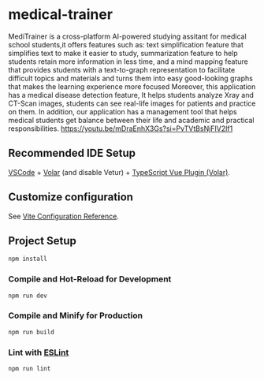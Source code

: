 # medical-trainer

MediTrainer is a cross-platform AI-powered studying assitant for medical school students,it offers features such as: text simplification feature that simplifies text to make it easier to study, summarization feature to help students retain more information in less time, and a mind mapping feature that provides students with a text-to-graph representation to facilitate difficult topics and materials and turns them into easy good-looking graphs that makes the learning experience more focused Moreover, this application has a medical disease detection feature, It helps students analyze Xray and CT-Scan images, students can see real-life images for patients and practice on them. In addition, our application has a management tool that helps medical students get balance between their life and academic and practical responsibilities.
https://youtu.be/mDraEnhX3Gs?si=PvTVtBsNjFIV2lf1

## Recommended IDE Setup

[VSCode](https://code.visualstudio.com/) + [Volar](https://marketplace.visualstudio.com/items?itemName=Vue.volar) (and disable Vetur) + [TypeScript Vue Plugin (Volar)](https://marketplace.visualstudio.com/items?itemName=Vue.vscode-typescript-vue-plugin).

## Customize configuration

See [Vite Configuration Reference](https://vitejs.dev/config/).

## Project Setup

```sh
npm install
```

### Compile and Hot-Reload for Development

```sh
npm run dev
```

### Compile and Minify for Production

```sh
npm run build
```

### Lint with [ESLint](https://eslint.org/)

```sh
npm run lint
```
